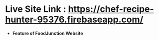 # Live Site Link : https://chef-recipe-hunter-95376.firebaseapp.com/
- **Feature of FoodJunction Website**
